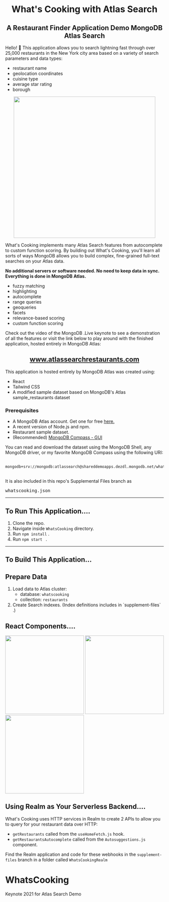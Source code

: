 <h1 align="center">What's Cooking with Atlas Search</h1>

<h2 align="center">A Restaurant Finder Application Demo MongoDB Atlas Search</h2>
<p>Hello! 👋 This application allows you to search lightning fast through over 25,000 restaurants in the New York city area based on a variety of search parameters and data types:
<ul>
<li>restaurant name</li>
<li>geolocation coordinates</li>
<li>cuisine type</li>
<li>average star rating</li>
<li>borough</li>
</ul>
<div align="center">
<img src="CookingDemo.gif" width="450"  />
</div>

<p> What's Cooking implements many Atlas Search features from autocomplete to custom function scoring. By building out What's Cooking, you'll learn all sorts of ways MongoDB allows you to build complex, fine-grained full-text searches on your Atlas data.</p>

**No additional servers or software needed. No need to keep data in sync. Everything is done in MongoDB Atlas.**

- fuzzy matching
- highlighting
- autocomplete
- range queries
- geoqueries
- facets
- relevance-based scoring
- custom function scoring

<p>Check out the video of the MongoDB .Live keynote to see a demonstration of all the features or visit the link below to play around with the finished application, hosted entirely in MongoDB Atlas:</p>
<h2 align="center"><a href="https://www.atlassearchrestaurants.com">www.atlassearchrestaurants.com</a></h2>

<p>This application is hosted entirely by MongoDB Atlas was created using:</p>

- React
- Tailwind CSS
- A modified sample dataset based on MongoDB's Atlas sample_restaurants dataset

<h3>Prerequisites</h3>

- A MongoDB Atlas account. Get one for free <a href="https://www.mongodb.com/cloud/atlas">here.</a>
- A recent version of Node.js and npm.
- Restaurant sample dataset.
- (Recommended) <a href="https://www.mongodb.com/try/download/compass">MongoDB Compass - GUI</a>

<p>You can read and download the dataset using the MongoDB Shell, any MongoDB driver, or my favorite MongoDB Compass using the following URI:</p>

<pre>
  <code>
mongodb+srv://mongodb:atlassearch@shareddemoapps.dezdl.mongodb.net/whatscooking
</code>
</pre>

<p>It is also included in this repo's Supplemental Files branch as <pre>whatscooking.json</pre></p>

---

<h2>To Run This Application....</h2>

1. Clone the repo.
2. Navigate inside `WhatsCooking` directory.
3. Run <code>npm install</code> .
4. Run <code>npm start </code> .

---

<h2>To Build This Application...</h2>

<h2>Prepare Data</h2>

<ol>
<li> Load data to Atlas cluster:
<ul>
<li>database: <code>whatscooking</code></li>
<li>collection: <code>restaurants</code></li>
</ul>
</li>

<li> Create Search indexes. (Index definitions includes in `supplement-files` .)</li>
</ol>

<h2>React Components....</h2>
<p float="left">
    <img src="https://search-demos.s3.us-east-2.amazonaws.com/AppComponents1.png" width="250"  />
    <img src="https://search-demos.s3.us-east-2.amazonaws.com/AppComponents2.png" width="250"  />
    <img src="https://search-demos.s3.us-east-2.amazonaws.com/AggregationComponent.png" width="250"  />
</p>

<h2>Using Realm as Your Serverless Backend....</h2>
<p>What's Cooking uses HTTP services in Realm to create 2 APIs to allow you to query for your restaurant data over HTTP: </p>

- `getRestaurants` called from the `useHomeFetch.js` hook.
- `getRestaurantsAutocomplete` called from the `Autosuggestions.js` component.

Find the Realm application and code for these webhooks in the <code>supplement-files</code> branch in a folder called `WhatsCookingRealm`</p>

# WhatsCooking

Keynote 2021 for Atlas Search Demo
